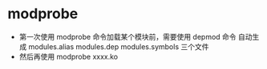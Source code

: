 # modprobe  

* 第一次使用 modprobe 命令加载某个模块前，需要使用 depmod  命令 自动生成 modules.alias  modules.dep  modules.symbols 三个文件
* 然后再使用 modprobe xxxx.ko  

